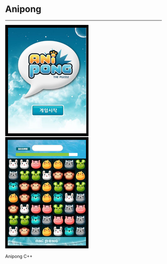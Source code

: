 # Anipong


----------

![](https://github.com/diffth/Anipong/blob/master/Anipong/image/01.png)
![](https://github.com/diffth/Anipong/blob/master/Anipong/image/02.png)


Anipong C++ 